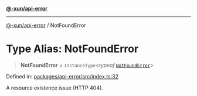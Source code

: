 [**@-xun/api-error**](../README.md)

***

[@-xun/api-error](../README.md) / NotFoundError

# Type Alias: NotFoundError

> **NotFoundError** = `InstanceType`\<*typeof* [`NotFoundError`](../variables/NotFoundError.md)\>

Defined in: [packages/api-error/src/index.ts:32](https://github.com/Xunnamius/api-utils/blob/76aaa5b4cce48ea0bcd85fb368375b4a88bfa80f/packages/api-error/src/index.ts#L32)

A resource existence issue (HTTP 404).

